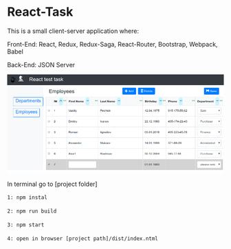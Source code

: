 # React-Task
This is a small client-server application where:

  Front-End: React, Redux, Redux-Saga, React-Router, Bootstrap, Webpack, Babel

  Back-End: JSON Server
  
 ![pic 1](https://github.com/ayubondarenko/React-Task/blob/master/readMePic/rdm1.png)
  
In terminal go to [project folder]

    1: npm instal

    2: npm run build

    3: npm start

    4: open in browser [project path]/dist/index.ntml 


